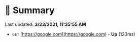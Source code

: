 # 📖 Summary
Last updated: **3/23/2021, 11:35:55 AM**

- `GET` [https://google.com](https://google.com) - **Up** (123ms)
